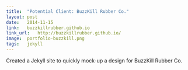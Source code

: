 ```yaml
---
title:	"Potential Client: BuzzKill Rubber Co."
layout:	post
date:	2014-11-15
link:	buzzkillrubber.github.io
link_url:	http://buzzkillrubber.github.io/
image:	portfolio-buzzkill.png
tags:	jekyll
---
```

Created a Jekyll site to quickly mock-up a design for BuzzKill Rubber Co.